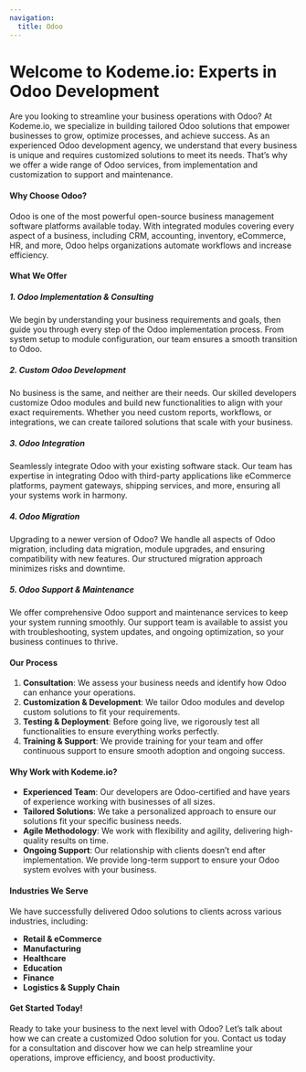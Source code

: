 ```yaml
---
navigation:
  title: Odoo
---
```


# Welcome to Kodeme.io: Experts in Odoo Development

Are you looking to streamline your business operations with Odoo? At Kodeme.io, we specialize in building tailored Odoo solutions that empower businesses to grow, optimize processes, and achieve success. As an experienced Odoo development agency, we understand that every business is unique and requires customized solutions to meet its needs. That’s why we offer a wide range of Odoo services, from implementation and customization to support and maintenance.

#### Why Choose Odoo?

Odoo is one of the most powerful open-source business management software platforms available today. With integrated modules covering every aspect of a business, including CRM, accounting, inventory, eCommerce, HR, and more, Odoo helps organizations automate workflows and increase efficiency.

#### What We Offer

##### 1. **Odoo Implementation & Consulting**

We begin by understanding your business requirements and goals, then guide you through every step of the Odoo implementation process. From system setup to module configuration, our team ensures a smooth transition to Odoo.

##### 2. **Custom Odoo Development**

No business is the same, and neither are their needs. Our skilled developers customize Odoo modules and build new functionalities to align with your exact requirements. Whether you need custom reports, workflows, or integrations, we can create tailored solutions that scale with your business.

##### 3. **Odoo Integration**

Seamlessly integrate Odoo with your existing software stack. Our team has expertise in integrating Odoo with third-party applications like eCommerce platforms, payment gateways, shipping services, and more, ensuring all your systems work in harmony.

##### 4. **Odoo Migration**

Upgrading to a newer version of Odoo? We handle all aspects of Odoo migration, including data migration, module upgrades, and ensuring compatibility with new features. Our structured migration approach minimizes risks and downtime.

##### 5. **Odoo Support & Maintenance**

We offer comprehensive Odoo support and maintenance services to keep your system running smoothly. Our support team is available to assist you with troubleshooting, system updates, and ongoing optimization, so your business continues to thrive.

#### Our Process

1. **Consultation**: We assess your business needs and identify how Odoo can enhance your operations.
2. **Customization & Development**: We tailor Odoo modules and develop custom solutions to fit your requirements.
3. **Testing & Deployment**: Before going live, we rigorously test all functionalities to ensure everything works perfectly.
4. **Training & Support**: We provide training for your team and offer continuous support to ensure smooth adoption and ongoing success.

#### Why Work with Kodeme.io?

- **Experienced Team**: Our developers are Odoo-certified and have years of experience working with businesses of all sizes.
- **Tailored Solutions**: We take a personalized approach to ensure our solutions fit your specific business needs.
- **Agile Methodology**: We work with flexibility and agility, delivering high-quality results on time.
- **Ongoing Support**: Our relationship with clients doesn’t end after implementation. We provide long-term support to ensure your Odoo system evolves with your business.

#### Industries We Serve

We have successfully delivered Odoo solutions to clients across various industries, including:

- **Retail & eCommerce**
- **Manufacturing**
- **Healthcare**
- **Education**
- **Finance**
- **Logistics & Supply Chain**

#### Get Started Today!

Ready to take your business to the next level with Odoo? Let’s talk about how we can create a customized Odoo solution for you. Contact us today for a consultation and discover how we can help streamline your operations, improve efficiency, and boost productivity.
